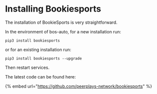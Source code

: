# Installing Bookiesports

The installation of BookieSports is very straightforward.

In the environment of bos-auto, for a new installation run:

`pip3 install bookiesports`

or for an existing installation run:

 `pip3 install bookiesports --upgrade`

Then restart services.

The latest code can be found here:

{% embed url="https://github.com/peerplays-network/bookiesports" %}

